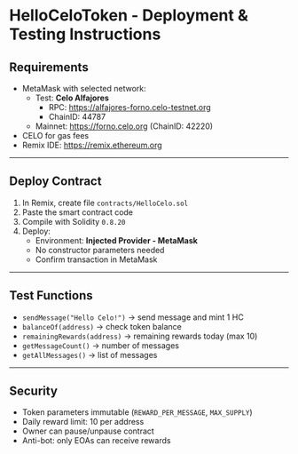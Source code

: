 # HelloCeloToken - Deployment & Testing Instructions

## Requirements

- MetaMask with selected network:
  - Test: **Celo Alfajores**
    - RPC: https://alfajores-forno.celo-testnet.org
    - ChainID: 44787
  - Mainnet: https://forno.celo.org (ChainID: 42220)
- CELO for gas fees
- Remix IDE: https://remix.ethereum.org

---

## Deploy Contract

1. In Remix, create file `contracts/HelloCelo.sol`
2. Paste the smart contract code
3. Compile with Solidity `0.8.20`
4. Deploy:
   - Environment: **Injected Provider - MetaMask**
   - No constructor parameters needed
   - Confirm transaction in MetaMask

---

## Test Functions

- `sendMessage("Hello Celo!")` → send message and mint 1 HC
- `balanceOf(address)` → check token balance
- `remainingRewards(address)` → remaining rewards today (max 10)
- `getMessageCount()` → number of messages
- `getAllMessages()` → list of messages

---

## Security

- Token parameters immutable (`REWARD_PER_MESSAGE`, `MAX_SUPPLY`)
- Daily reward limit: 10 per address
- Owner can pause/unpause contract
- Anti-bot: only EOAs can receive rewards

